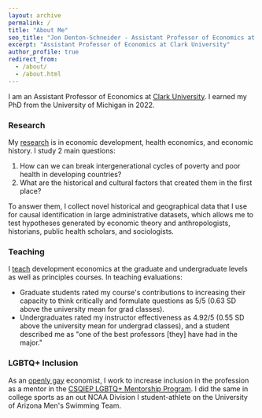 ```yaml
---
layout: archive
permalink: /
title: "About Me"
seo_title: "Jon Denton-Schneider - Assistant Professor of Economics at Clark University"
excerpt: "Assistant Professor of Economics at Clark University"
author_profile: true
redirect_from: 
  - /about/
  - /about.html
---
```


<p>
I am an Assistant Professor of Economics at <a href="https://www.clarku.edu/departments/economics/">Clark University</a>. I earned my PhD from the University of Michigan in 2022.
</p>

<h3>Research</h3>

<p>
My <a href="https://jondentonschneider.com/research">research</a> is in economic development, health economics, and economic history. I study 2 main questions:
  <ol>
    <li>How can we can break intergenerational cycles of poverty and poor health in developing countries?</li>
    <li>What are the historical and cultural factors that created them in the first place?</li>
  </ol>
To answer them, I collect novel historical and geographical data that I use for causal identification in large administrative datasets, which allows me to test hypotheses generated by economic theory and anthropologists, historians, public health scholars, and sociologists.
</p>


<h3>Teaching</h3>

<p>
I <a href="https://jondentonschneider.com/teaching">teach</a> development economics at the graduate and undergraduate levels as well as principles courses. In teaching evaluations:
 <ul>
   <li>Graduate students rated my course's contributions to increasing their capacity to think critically and formulate questions as 5/5 (0.63 SD above the university mean for grad classes).</li>
   <li>Undergraduates rated my instructor effectiveness as 4.92/5 (0.55 SD above the university mean for undergrad classes), and a student described me as "one of the best professors [they] have had in the major."</li>
</ul>
</p>

<h3>LGBTQ+ Inclusion</h3>
    
<p>
As an <a href="https://jondentonschneider.com/personal">openly gay</a> economist, I work to increase inclusion in the profession as a mentor in the <a href="https://sites.google.com/view/csqiep-mentoring">CSQIEP LGBTQ+ Mentorship Program</a>. I did the same in college sports as an out NCAA Division I student-athlete on the University of Arizona Men's Swimming Team.
</p>
